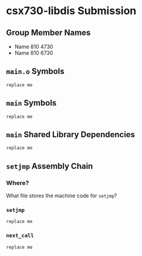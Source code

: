 # csx730-libdis Submission

## Group Member Names

* Name 810 4730
* Name 810 6730

## `main.o` Symbols

```
replace me
```

## `main` Symbols

```
replace me
```

## `main` Shared Library Dependencies

```
replace me
```

## `setjmp` Assembly Chain

### Where?

What file stores the machine code for `setjmp`?

### `setjmp`

```
replace me
```

### `next_call`

```
replace me
```


